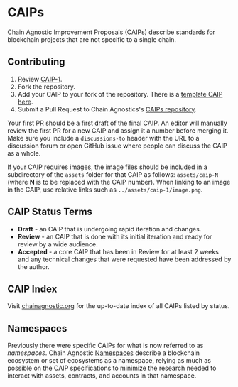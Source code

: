 # CAIPs

Chain Agnostic Improvement Proposals (CAIPs) describe standards for blockchain projects that are not specific to a single chain.

## Contributing

1.  Review [CAIP-1](CAIPs/caip-1.md).
2.  Fork the repository.
3.  Add your CAIP to your fork of the repository. There is a [template CAIP here](caip-template.md).
4.  Submit a Pull Request to Chain Agnostics's [CAIPs repository](https://github.com/ChainAgnostic/CAIPs).

Your first PR should be a first draft of the final CAIP. An editor will manually review the first PR for a new CAIP and assign it a number before merging it. Make sure you include a `discussions-to` header with the URL to a discussion forum or open GitHub issue where people can discuss the CAIP as a whole.

If your CAIP requires images, the image files should be included in a subdirectory of the `assets` folder for that CAIP as follows: `assets/caip-N` (where **N** is to be replaced with the CAIP number). When linking to an image in the CAIP, use relative links such as `../assets/caip-1/image.png`.

## CAIP Status Terms

- **Draft** - an CAIP that is undergoing rapid iteration and changes.
- **Review** - an CAIP that is done with its initial iteration and ready for review by a wide audience.
- **Accepted** - a core CAIP that has been in Review for at least 2 weeks and any technical changes that were requested have been addressed by the author.

## CAIP Index

Visit [chainagnostic.org](https://chainagnostic.org/) for the up-to-date index of all CAIPs listed by status.

## Namespaces

Previously there were specific CAIPs for what is now referred to as *namespaces*. Chain Agnostic [Namespaces](https://github.com/chainagnostic/namespaces) describe a blockchain ecosystem or set of ecosystems as a namespace, relying as much as possible on the CAIP specifications to minimize the research needed to interact with assets, contracts, and accounts in that namespace.
